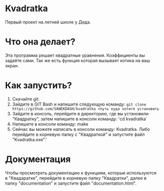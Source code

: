 # Kvadratka
Первый проект на летней школе у Деда.
# Что она делает?
Эта программа решает квадратные уравнения. Коэффициенты вы задаёте сами.
Так же есть функция которая вызывает котика на ваш экран.
# Как запустить?
1) Скачайте git.
2) Зайдите в GIT Bash и напишите следующую команду:
`git clone https://github.com/SANEKDASH/kvadratka <путь куда хотите установить`
4) Зайдите в консоль, перейдите в директорию, где вы установили "Квадратку", затем напишите в консоли команду:
'cd kvadratka`
6) Напишите в консоли команду: make
7) Сейчас вы можете написать в консоли команду: Kvadratka. Либо перейдите в корневую папку с "Квадраткой" и запустите файл "Kvadratka.exe".'
# Документация 
Чтобы просмотреть документацию к функциям, которые используются в "Квадаратке", перейдите в корневую папку "Квадратки",
далее в папку "documentation" и запустите файл "documentation.html".
